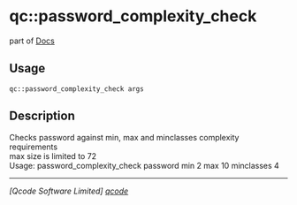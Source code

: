 qc::password_complexity_check
=============================

part of [Docs](.)

Usage
-----
`qc::password_complexity_check args`

Description
-----------
Checks password against min, max and minclasses complexity requirements<br/>max size is limited to 72<br/>Usage: password_complexity_check password min 2 max 10 minclasses 4

----------------------------------
*[Qcode Software Limited] [qcode]*

[qcode]: www.qcode.co.uk "Qcode Software"
